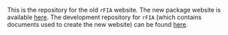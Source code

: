 This is the repository for the old `rFIA` website. The new package website is available [here](https://doserlab.com/files/rFIA/). The development repository for `rFIA` (which contains documents used to create the new website) can be found [here](https://github.com/doserjef/rFIA).  
